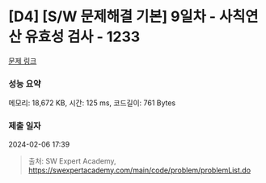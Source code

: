 # [D4] [S/W 문제해결 기본] 9일차 - 사칙연산 유효성 검사 - 1233 

[문제 링크](https://swexpertacademy.com/main/code/problem/problemDetail.do?contestProbId=AV141176AIwCFAYD) 

### 성능 요약

메모리: 18,672 KB, 시간: 125 ms, 코드길이: 761 Bytes

### 제출 일자

2024-02-06 17:39



> 출처: SW Expert Academy, https://swexpertacademy.com/main/code/problem/problemList.do